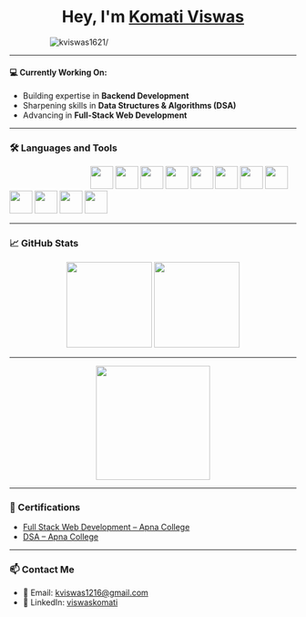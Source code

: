 
<!-- Banner GIF -->
<!-- Optional: Uncomment below if you want to show a welcome animation -->
<!--
<div align="center">
  <img height="400" src="https://media1.giphy.com/media/v1.Y2lkPTc5MGI3NjExeW9idXl3bHZwNms3ZjE3YTFpeGx6eGVjcDI4Y2tjczh6NTlweGc4dCZlcD12MV9pbnRlcm5hbF9naWZfYnlfaWQmY3Q9Zw/Npdl9kOaKFJHuRCBGx/giphy.gif" />
</div>
-->

<h1 align="center">Hey, I'm <a href="https://www.linkedin.com/in/viswaskomati/" target="_blank">Komati Viswas</a></h1>

<div>
  <p align="left"> &nbsp;&nbsp; &nbsp;&nbsp;&nbsp;&nbsp;&nbsp;&nbsp;&nbsp;&nbsp; &nbsp;&nbsp;&nbsp;&nbsp;&nbsp;&nbsp;<img src=https://komarev.com/ghpvc/?username=kviswas1621 alt=kviswas1621/> </p>
</div>



---

<h4 align="left">💻 Currently Working On:</h4>
<ul>
  <li>Building expertise in <strong>Backend Development</strong></li>
  <li>Sharpening skills in <strong>Data Structures & Algorithms (DSA)</strong></li>
  <li>Advancing in <strong>Full-Stack Web Development</strong></li>
</ul>


---

<h3 align="left">🛠 Languages and Tools</h3>

<div align="left" >
    &nbsp;&nbsp;&nbsp;&nbsp;&nbsp;    &nbsp;&nbsp;&nbsp;&nbsp;&nbsp;    &nbsp;&nbsp;&nbsp;&nbsp;&nbsp;    &nbsp;&nbsp;&nbsp;&nbsp;&nbsp;    &nbsp;&nbsp;&nbsp;&nbsp;&nbsp;    &nbsp;&nbsp;&nbsp;&nbsp;&nbsp;
         
  <img src="https://cdn.jsdelivr.net/gh/devicons/devicon/icons/nodejs/nodejs-original.svg" height="40" />  
  <img src="https://cdn.jsdelivr.net/gh/devicons/devicon/icons/javascript/javascript-original.svg" height="40" />
  <img src="https://cdn.jsdelivr.net/gh/devicons/devicon/icons/react/react-original.svg" height="40" />
 <img src="https://cdn.jsdelivr.net/gh/devicons/devicon/icons/express/express-original.svg" height="40" />
  <img src="https://cdn.jsdelivr.net/gh/devicons/devicon/icons/mongodb/mongodb-original.svg" height="40" />
  <img src="https://cdn.jsdelivr.net/gh/devicons/devicon/icons/mysql/mysql-original.svg" height="40" />
  <img src="https://cdn.jsdelivr.net/gh/devicons/devicon/icons/html5/html5-original.svg" height="40" />
  <img src="https://cdn.jsdelivr.net/gh/devicons/devicon/icons/css3/css3-original.svg" height="40" />
  <img src="https://cdn.jsdelivr.net/gh/devicons/devicon/icons/bootstrap/bootstrap-original.svg" height="40" />
  <img src="https://cdn.jsdelivr.net/gh/devicons/devicon/icons/java/java-original.svg" height="40" />
  <img src="https://cdn.jsdelivr.net/gh/devicons/devicon/icons/android/android-original.svg" height="40" />
  <img src="https://cdn.jsdelivr.net/gh/devicons/devicon/icons/git/git-original.svg" height="40" />
</div>

---

<h3 align="left">📈 GitHub Stats</h3>

<div align="center">
  <img src="https://github-readme-stats.vercel.app/api?username=kviswas1621&theme=dark&hide_border=true&include_all_commits=true&count_private=true" height="150" />
  <img src="https://streak-stats.demolab.com?user=kviswas1621&theme=dark&hide_border=true" height="150" />
</div>

---

<div align="center">
  <img src="https://github-readme-stats.vercel.app/api/top-langs/?username=kviswas1621&theme=dark&hide_border=true&layout=compact" height="200" />
</div>

---
<h3 align="left">📜 Certifications</h3>

- [Full Stack Web Development – Apna College](https://drive.google.com/file/d/19vpoe5eGGFKXoS7gBKgP3ikBOWn1-vWE/view?usp=sharing)  
- [DSA – Apna College](https://drive.google.com/file/d/1DmpWEqBPhVsgApkf2RBfUTRK6W1WL1V0/view?usp=sharing)  

---

<h3 align="left">📫 Contact Me</h3>

- 📧 Email: kviswas1216@gmail.com  
- 🔗 LinkedIn: [viswaskomati](https://linkedin.com/in/viswaskomati)  
